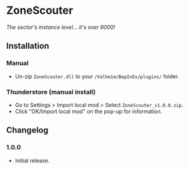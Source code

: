 ﻿# ZoneScouter

*The sector's instance level... it's over 9000!*

## Installation

### Manual

  * Un-zip `ZoneScouter.dll` to your `/Valheim/BepInEx/plugins/` folder.

### Thunderstore (manual install)

  * Go to Settings > Import local mod > Select `ZoneScouter_v1.0.0.zip`.
  * Click "OK/Import local mod" on the pop-up for information.

## Changelog

### 1.0.0

  * Initial release.